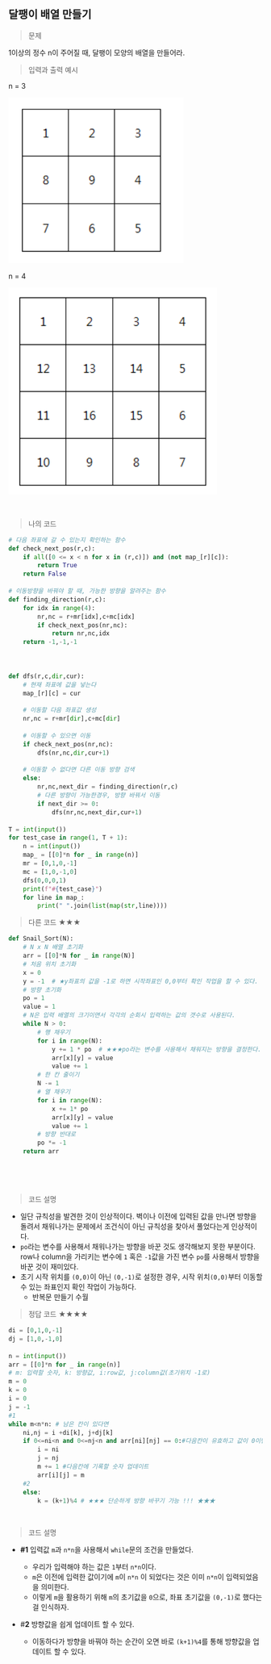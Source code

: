 ## 달팽이 배열 만들기



> 문제

1이상의 정수 n이 주어질 때, 달팽이 모양의 배열을 만들어라.



> 입력과 출력 예시

n = 3

![image-20210215171811336]([SW]Snail.assets/image-20210215171811336.png)

n = 4

![image-20210215171828385](image-20210215171828385.png)

​    

   

> 나의 코드

```python
# 다음 좌표에 갈 수 있는지 확인하는 함수 
def check_next_pos(r,c):
    if all([0 <= x < n for x in (r,c)]) and (not map_[r][c]):
        return True
    return False 
 
# 이동방향을 바꿔야 할 때, 가능한 방향을 알려주는 함수
def finding_direction(r,c):
    for idx in range(4):
        nr,nc = r+mr[idx],c+mc[idx]
        if check_next_pos(nr,nc):
            return nr,nc,idx
    return -1,-1,-1  
 
 
 
def dfs(r,c,dir,cur):
    # 현재 좌표에 값을 넣는다
    map_[r][c] = cur
     
    # 이동할 다음 좌표값 생성
    nr,nc = r+mr[dir],c+mc[dir]
     
    # 이동할 수 있으면 이동
    if check_next_pos(nr,nc):
        dfs(nr,nc,dir,cur+1)
         
    # 이동할 수 없다면 다른 이동 방향 검색
    else:
        nr,nc,next_dir = finding_direction(r,c)
        # 다른 방향이 가능한경우, 방향 바꿔서 이동
        if next_dir >= 0:
            dfs(nr,nc,next_dir,cur+1)
 
T = int(input())
for test_case in range(1, T + 1):
    n = int(input())
    map_ = [[0]*n for _ in range(n)]
    mr = [0,1,0,-1]
    mc = [1,0,-1,0]
    dfs(0,0,0,1)
    print(f"#{test_case}")
    for line in map_:
        print(" ".join(list(map(str,line))))
```









> 다른 코드 ★★★

```python
def Snail_Sort(N):
    # N x N 배열 초기화
    arr = [[0]*N for _ in range(N)]
    # 처음 위치 초기화
    x = 0
    y = -1  # ★y좌표의 값을 -1로 하면 시작좌표인 0,0부터 확인 작업을 할 수 있다.
    # 방향 초기화
    po = 1
    value = 1
    # N은 입력 배열의 크기이면서 각각의 순회시 입력하는 값의 갯수로 사용된다.
    while N > 0:
        # 행 채우기
        for i in range(N):
            y += 1 * po  # ★★★po라는 변수를 사용해서 채워지는 방향을 결정한다.
            arr[x][y] = value
            value += 1
        # 한 칸 줄이기
        N -= 1
        # 열 채우기
        for i in range(N):
            x += 1* po
            arr[x][y] = value
            value += 1
        # 방향 반대로
        po *= -1
    return arr
```

​    

​    

> 코드 설명

* 일단 규칙성을 발견한 것이 인상적이다. 벽이나 이전에 입력된 값을 만나면 방향을 돌려서 채워나가는 문제에서 조건식이 아닌 규칙성을 찾아서 풀었다는게 인상적이다.
* `po`라는 변수를 사용해서 채워나가는 방향을 바꾼 것도 생각해보지 못한 부분이다. row나 column을 가리키는 변수에 `1` 혹은 `-1`값을 가진 변수 `po`를 사용해서 방향을 바꾼 것이 재미있다.
* 초기 시작 위치를 `(0,0)`이 아닌 `(0,-1)`로 설정한 경우, 시작 위치`(0,0)`부터 이동할 수 있는 좌표인지 확인 작업이 가능하다.
  * 반복문 만들기 수월





> 정답 코드 ★★★★

```python
di = [0,1,0,-1]
dj = [1,0,-1,0]

n = int(input())
arr = [[0]*n for _ in range(n)]
# m: 입력할 숫자, k: 방향값, i:row값, j:column값(초기위치 -1로)
m = 0 
k = 0
i = 0
j = -1
#1
while m<n*n: # 남은 칸이 있다면
    ni,nj = i +di[k], j+dj[k]
    if 0<=ni<n and 0<=nj<n and arr[ni][nj] == 0:#다음칸이 유효하고 값이 0이면(이동가능)
        i = ni
        j = nj
        m += 1 #다음칸에 기록할 숫자 업데이트
        arr[i][j] = m
    #2
    else:
        k = (k+1)%4 # ★★★ 단순하게 방향 바꾸기 가능 !!! ★★★
```

​    

> 코드 설명

* **#1** 입력값 `m`과 `n*n`을 사용해서  `while`문의 조건을 만들었다.
  * 우리가 입력해야 하는 값은 `1`부터 `n*n`이다.
  *  `m`은 이전에 입력한 값이기에 `m`이 `n*n` 이 되었다는 것은 이미 `n*n`이 입력되었음을 의미한다.
  * 이렇게 `m`을 활용하기 위해 `m`의 초기값을 `0`으로, 좌표 초기값을 `(0,-1)`로 했다는 걸 인식하자.

* #**2** 방향값을 쉽게 업데이트 할 수 있다.

  * 이동하다가 방향을 바꿔야 하는 순간이 오면 바로 `(k+1)%4`를 통해 방향값을 업데이트 할 수 있다.

    